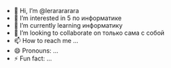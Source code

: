 - 👋 Hi, I’m @lerarararara
- 👀 I’m interested in 5 по информатике
- 🌱 I’m currently learning информатику
- 💞️ I’m looking to collaborate on только сама с собой
- 📫 How to reach me ...
- 😄 Pronouns: ...
- ⚡ Fun fact: ...

<!---
lerarararara/lerarararara is a ✨ special ✨ repository because its `README.md` (this file) appears on your GitHub profile.
You can click the Preview link to take a look at your changes.
--->
